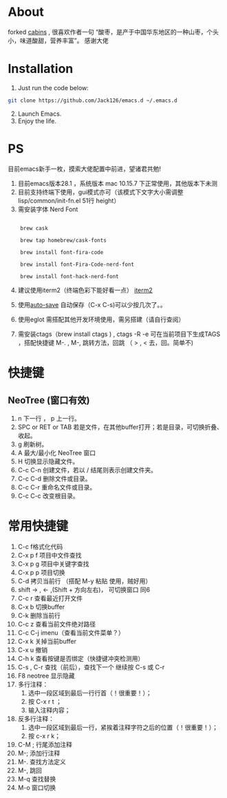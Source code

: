 # About

forked [cabins](https://github.com/cabins/emacs.d) , 很喜欢作者一句 “酸枣，是产于中国华东地区的一种山枣，个头小，味道酸甜，营养丰富”。 感谢大佬

# Installation

1. Just run the code below:

```bash
git clone https://github.com/Jack126/emacs.d ~/.emacs.d
```

2. Launch Emacs.
3. Enjoy the life.

# PS

目前emacs新手一枚，摸索大佬配置中前进，望诸君共勉!

1. 目前emacs版本28.1 ，系统版本 mac 10.15.7 下正常使用，其他版本下未测
2. 目前支持终端下使用，gui模式亦可（该模式下文字大小需调整 lisp/common/init-fn.el 51行 height）
3. 需安装字体 Nerd Font 

```

    brew cask

    brew tap homebrew/cask-fonts 

    brew install font-fira-code

    brew install font-Fira-Code-nerd-font

    brew install font-hack-nerd-font
```

4. 建议使用iterm2（终端色彩下能好看一点） [iterm2](https://www.iterm2.com/downloads.html)

5. 使用[auto-save](https://github.com/manateelazycat/auto-save) 自动保存（C-x C-s)可以少按几次了。。

6. 使用eglot 需搭配其他开发环境使用，需另搭建（请自行查阅）

7. 需安装ctags（brew install ctags ) , ctags -R -e 可在当前项目下生成TAGS ，搭配快捷键 M-. , M-, 跳转方法，回跳 （ >  , < 去，回。简单不)




# 快捷键

## NeoTree (窗口有效)

1. n 下一行 ， p 上一行。
2. SPC or RET or TAB 若是文件，在其他buffer打开；若是目录，可切换折叠、收起。
3. g 刷新树。
4. A 最大/最小化 NeoTree 窗口
5. H 切换显示隐藏文件。
6. C-c C-n 创建文件，若以 / 结尾则表示创建文件夹。
7. C-c C-d 删除文件或目录。
8. C-c C-r 重命名文件或目录。
9. C-c C-c 改变根目录。

# 常用快捷键
1. C-c f格式化代码
2. C-x p f 项目中文件查找
3. C-x p g 项目中关键字查找
4. C-x p p 项目切换
5. C-d 拷贝当前行 （搭配 M-y 粘贴 使用，贼好用）
6. shift -> , <- ,(Shift + 方向左右)， 可切换窗口 同6
7. C-c r 查看最近打开文件
8. C-x b 切换buffer
9. C-k 删除当前行
10. C-c z 查看当前文件绝对路径
11. C-c C-j imenu（查看当前文件菜单？）
12. C-x k 关掉当前buffer
13. C-x u 撤销
14. C-h k 查看按键是否绑定（快捷键冲突检测用）
15. C-s , C-r 查找（前后），查找下一个 继续按 C-s 或 C-r
16. F8 neotree 显示隐藏
17. 多行注释：
    1) 选中一段区域到最后一行行首（！很重要！）；
    2) 按 C-x r t ；
    3) 输入注释内容；
18. 反多行注释：
    1) 选中一段区域到最后一行，紧挨着注释字符之后的位置（！很重要！）；
    2) 按 c-x r k；
19. C-M ;  行尾添加注释
20. M-; 添加行注释
21. M-. 查找方法定义
22. M-, 跳回
23. M-q 查找替换
24. M-o 窗口切换
